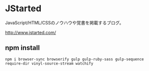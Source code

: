 # JStarted

JavaScript/HTML/CSSのノウハウや覚書を掲載するブログ。

http://www.jstarted.com/

## npm install

```
npm i browser-sync browserify gulp gulp-ruby-sass gulp-sequence require-dir vinyl-source-stream watchify
```
